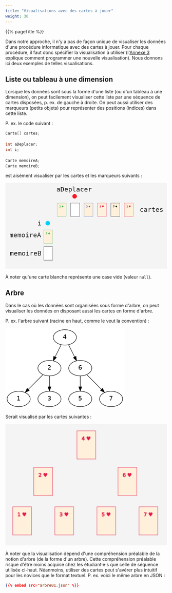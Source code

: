 ```yaml
---
title: "Visualisations avec des cartes à jouer"
weight: 30
---
```


{{% pageTitle %}}

Dans notre approche, il n'y a pas de façon unique de visualiser les données d'une procédure informatique avec des cartes à jouer.
Pour chaque procédure, il faut donc spécifier la visualisation à utiliser (l'<a href="/annexes/annexe_programmer_exemple/">Annexe 3</a> explique comment programmer une nouvelle visualisation).
Nous donnons ici deux exemples de telles visualisations.

## Liste ou tableau à une dimension

Lorsque les données sont sous la forme d'une liste (ou d'un tableau à une dimension), on peut facilement visualiser cette liste 
par une séquence de cartes disposées, p.&nbsp;ex. de gauche à droite.
On peut aussi utiliser des marqueurs (petits objets) pour représenter des positions (indices) dans cette liste.

P.&nbsp;ex. le code suivant&nbsp;:

```java
Carte[] cartes;

int aDeplacer;
int i;

Carte memoireA;
Carte memoireB;
```

est aisément visualiser par les cartes et les marqueurs suivants&nbsp;:

<img class="figure" src="visualisation.png"/>

À noter qu'une carte blanche représente une case vide (valeur `null`).

## Arbre

Dans le cas où les données sont organisées sous forme d'arbre, on peut visualiser les données en disposant aussi les cartes en forme d'arbre.

P.&nbsp;ex. l'arbre suivant (racine en haut, comme le veut la convention)&nbsp;:

<img src="arbre01.png"/>

Serait visualisé par les cartes suivantes&nbsp;:

<img src="arbre01_cartes.png"/>

À noter que la visualisation dépend d'une compréhension préalable de la notion d'arbre (de la forme d'un arbre).
Cette compréhension préalable risque d'être moins acquise chez les étudiant·e·s que celle de séquence utilisée ci-haut.
Néanmoins, utiliser des cartes peut s'avérer plus intuitif pour les novices que le format textuel.
P.&nbsp;ex. voici le même arbre en JSON&nbsp;:

```json
{{% embed src="arbre01.json" %}}
```



        

